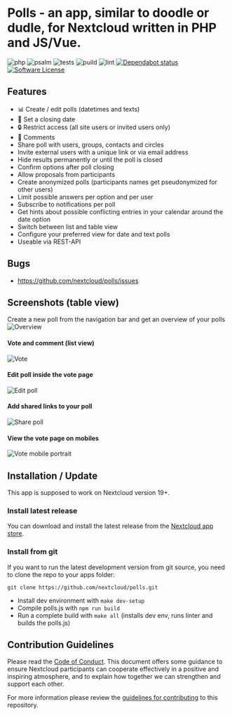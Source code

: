 # Polls - an app, similar to doodle or dudle, for Nextcloud written in PHP and JS/Vue.
![php](https://github.com/nextcloud/polls/actions/workflows/app-code-check.yml/badge.svg)
![psalm](https://github.com/nextcloud/polls/actions/workflows/static-analysis.yml/badge.svg)
![tests](https://github.com/nextcloud/polls/actions/workflows/phpunit.yml/badge.svg)
![puild](https://github.com/nextcloud/polls/actions/workflows/nodejs.yml/badge.svg)
![lint](https://github.com/nextcloud/polls/actions/workflows/lint.yml/badge.svg)
[![Dependabot status](https://img.shields.io/badge/Dependabot-enabled-brightgreen.svg?longCache=true&style=flat-square&logo=dependabot)](https://dependabot.com)
[![Software License](https://img.shields.io/badge/license-AGPL-brightgreen.svg?style=flat-square)](COPYING)


## Features
- :bar_chart: Create / edit polls (datetimes and texts)
- :date: Set a closing date
- :lock: Restrict access (all site users or invited users only)
- :speech_balloon: Comments
- Share poll with users, groups, contacts and circles
- Invite external users with a unique link or via email address
- Hide results permanently or until the poll is closed
- Confirm options after poll closing
- Allow proposals from participants
- Create anonymized polls (participants names get pseudonymized for other users)
- Limit possible answers per option and per user
- Subscribe to notifications per poll
- Get hints about possible conflicting entries in your calendar around the date option
- Switch between list and table view
- Configure your preferred view for date and text polls
- Useable via REST-API

## Bugs
- https://github.com/nextcloud/polls/issues

## Screenshots (table view)
Create a new poll from the navigation bar and get an overview of your polls
![Overview](screenshots/overview.png)

#### Vote and comment (list view)
![Vote](screenshots/vote.png)

#### Edit poll inside the vote page
![Edit poll](screenshots/edit-poll.png)

#### Add shared links to your poll
![Share poll](screenshots/shares.png)

#### View the vote page on mobiles
![Vote mobile portrait](screenshots/mobile-portrait.png)

## Installation / Update
This app is supposed to work on Nextcloud version 19+.

### Install latest release
You can download and install the latest release from the [Nextcloud app store](https://apps.nextcloud.com/apps/polls).

### Install from git
If you want to run the latest development version from git source, you need to clone the repo to your apps folder:

```
git clone https://github.com/nextcloud/polls.git
```

* Install dev environment with ```make dev-setup```
* Compile polls.js with ```npm run build```
* Run a complete build with ```make all``` (installs dev env, runs linter and builds the polls.js)

## Contribution Guidelines
Please read the [Code of Conduct](https://nextcloud.com/community/code-of-conduct/). This document offers some guidance
to ensure Nextcloud participants can cooperate effectively in a positive and inspiring atmosphere, and to explain how together
we can strengthen and support each other.

For more information please review the [guidelines for contributing](https://github.com/nextcloud/server/blob/master/.github/CONTRIBUTING.md) to this repository.
